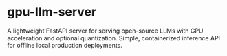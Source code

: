 # gpu-llm-server
A lightweight FastAPI server for serving open-source LLMs with GPU acceleration and optional quantization. Simple, containerized inference API for offline local production deployments.
